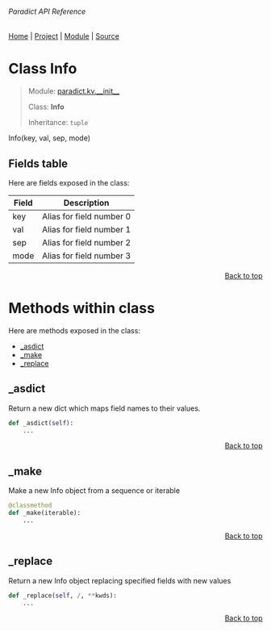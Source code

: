 ###### Paradict API Reference
[Home](/docs/api/README.md) | [Project](/README.md) | [Module](/docs/api/modules/paradict/kv/__init__/README.md) | [Source](/paradict/kv/__init__.py)

# Class Info
> Module: [paradict.kv.\_\_init\_\_](/docs/api/modules/paradict/kv/__init__/README.md)
>
> Class: **Info**
>
> Inheritance: `tuple`

Info(key, val, sep, mode)

## Fields table
Here are fields exposed in the class:

| Field | Description |
| --- | --- |
| key | Alias for field number 0 |
| val | Alias for field number 1 |
| sep | Alias for field number 2 |
| mode | Alias for field number 3 |

<p align="right"><a href="#paradict-api-reference">Back to top</a></p>

# Methods within class
Here are methods exposed in the class:
- [\_asdict](#_asdict)
- [\_make](#_make)
- [\_replace](#_replace)

## \_asdict
Return a new dict which maps field names to their values.

```python
def _asdict(self):
    ...
```

<p align="right"><a href="#paradict-api-reference">Back to top</a></p>

## \_make
Make a new Info object from a sequence or iterable

```python
@classmethod
def _make(iterable):
    ...
```

<p align="right"><a href="#paradict-api-reference">Back to top</a></p>

## \_replace
Return a new Info object replacing specified fields with new values

```python
def _replace(self, /, **kwds):
    ...
```

<p align="right"><a href="#paradict-api-reference">Back to top</a></p>
